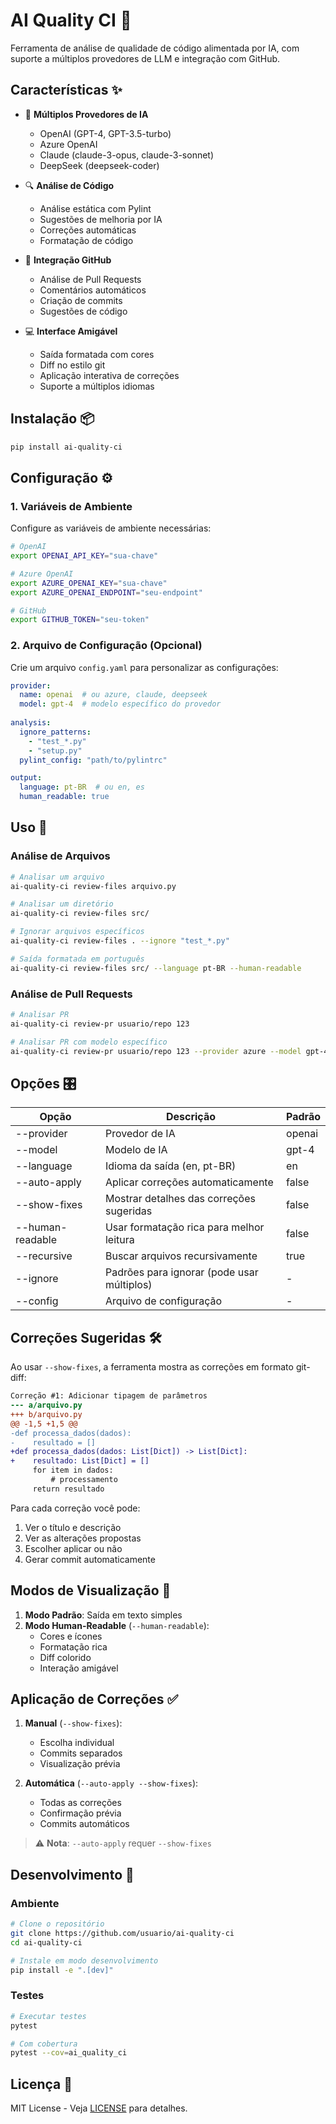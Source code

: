 # AI Quality CI 🤖

Ferramenta de análise de qualidade de código alimentada por IA, com suporte a múltiplos provedores de LLM e integração com GitHub.

## Características ✨

- 🧠 **Múltiplos Provedores de IA**
  - OpenAI (GPT-4, GPT-3.5-turbo)
  - Azure OpenAI
  - Claude (claude-3-opus, claude-3-sonnet)
  - DeepSeek (deepseek-coder)

- 🔍 **Análise de Código**
  - Análise estática com Pylint
  - Sugestões de melhoria por IA
  - Correções automáticas
  - Formatação de código

- 🌟 **Integração GitHub**
  - Análise de Pull Requests
  - Comentários automáticos
  - Criação de commits
  - Sugestões de código

- 💻 **Interface Amigável**
  - Saída formatada com cores
  - Diff no estilo git
  - Aplicação interativa de correções
  - Suporte a múltiplos idiomas

## Instalação 📦

```bash
pip install ai-quality-ci
```

## Configuração ⚙️

### 1. Variáveis de Ambiente

Configure as variáveis de ambiente necessárias:

```bash
# OpenAI
export OPENAI_API_KEY="sua-chave"

# Azure OpenAI
export AZURE_OPENAI_KEY="sua-chave"
export AZURE_OPENAI_ENDPOINT="seu-endpoint"

# GitHub
export GITHUB_TOKEN="seu-token"
```

### 2. Arquivo de Configuração (Opcional)

Crie um arquivo `config.yaml` para personalizar as configurações:

```yaml
provider:
  name: openai  # ou azure, claude, deepseek
  model: gpt-4  # modelo específico do provedor
  
analysis:
  ignore_patterns:
    - "test_*.py"
    - "setup.py"
  pylint_config: "path/to/pylintrc"

output:
  language: pt-BR  # ou en, es
  human_readable: true
```

## Uso 🚀

### Análise de Arquivos

```bash
# Analisar um arquivo
ai-quality-ci review-files arquivo.py

# Analisar um diretório
ai-quality-ci review-files src/

# Ignorar arquivos específicos
ai-quality-ci review-files . --ignore "test_*.py"

# Saída formatada em português
ai-quality-ci review-files src/ --language pt-BR --human-readable
```

### Análise de Pull Requests

```bash
# Analisar PR
ai-quality-ci review-pr usuario/repo 123

# Analisar PR com modelo específico
ai-quality-ci review-pr usuario/repo 123 --provider azure --model gpt-4
```

## Opções 🎛️

| Opção           | Descrição                                   | Padrão  |
|-----------------|---------------------------------------------|---------|
| --provider      | Provedor de IA                             | openai  |
| --model         | Modelo de IA                               | gpt-4   |
| --language      | Idioma da saída (en, pt-BR)               | en      |
| --auto-apply    | Aplicar correções automaticamente          | false   |
| --show-fixes    | Mostrar detalhes das correções sugeridas  | false   |
| --human-readable| Usar formatação rica para melhor leitura   | false   |
| --recursive     | Buscar arquivos recursivamente             | true    |
| --ignore        | Padrões para ignorar (pode usar múltiplos) | -       |
| --config        | Arquivo de configuração                    | -       |

## Correções Sugeridas 🛠️

Ao usar `--show-fixes`, a ferramenta mostra as correções em formato git-diff:

```diff
Correção #1: Adicionar tipagem de parâmetros
--- a/arquivo.py
+++ b/arquivo.py
@@ -1,5 +1,5 @@
-def processa_dados(dados):
-    resultado = []
+def processa_dados(dados: List[Dict]) -> List[Dict]:
+    resultado: List[Dict] = []
     for item in dados:
         # processamento
     return resultado
```

Para cada correção você pode:
1. Ver o título e descrição
2. Ver as alterações propostas
3. Escolher aplicar ou não
4. Gerar commit automaticamente

## Modos de Visualização 👀

1. **Modo Padrão**: Saída em texto simples
2. **Modo Human-Readable** (`--human-readable`):
   - Cores e ícones
   - Formatação rica
   - Diff colorido
   - Interação amigável

## Aplicação de Correções ✅

1. **Manual** (`--show-fixes`):
   - Escolha individual
   - Commits separados
   - Visualização prévia

2. **Automática** (`--auto-apply --show-fixes`):
   - Todas as correções
   - Confirmação prévia
   - Commits automáticos

> ⚠️ **Nota**: `--auto-apply` requer `--show-fixes`

## Desenvolvimento 🔧

### Ambiente

```bash
# Clone o repositório
git clone https://github.com/usuario/ai-quality-ci
cd ai-quality-ci

# Instale em modo desenvolvimento
pip install -e ".[dev]"
```

### Testes

```bash
# Executar testes
pytest

# Com cobertura
pytest --cov=ai_quality_ci
```

## Licença 📜

MIT License - Veja [LICENSE](LICENSE) para detalhes.
